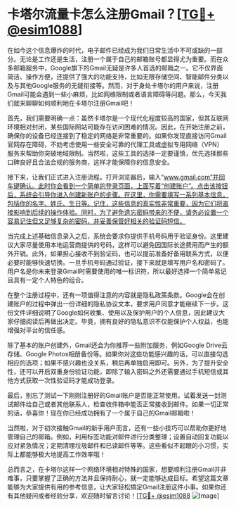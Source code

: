 # 卡塔尔流量卡怎么注册Gmail？[[TG💪+ @esim1088](https://t.me/s/esim1088)]

在如今这个信息爆炸的时代，电子邮件已经成为我们日常生活中不可或缺的一部分。无论是工作还是生活，注册一个属于自己的邮箱账号都显得尤为重要。而在众多邮箱服务中，Google旗下的Gmail无疑是许多人首选的邮箱之一。它不仅界面简洁、操作方便，还提供了强大的功能支持，比如无限存储空间、智能邮件分类以及与其他Google服务的无缝衔接等。然而，对于身处卡塔尔的用户来说，注册Gmail可能会遇到一些小麻烦，比如网络限制或者语言障碍等问题。那么，今天我们就来聊聊如何顺利地在卡塔尔注册Gmail吧！

首先，我们需要明确一点：虽然卡塔尔是一个现代化程度较高的国家，但其互联网环境相对封闭，某些国际网站可能存在访问困难的情况。因此，在开始注册之前，确保你的设备已经连接到了稳定的网络是非常重要的。如果你发现直接访问Gmail官网存在障碍，不妨考虑使用一些安全可靠的代理工具或虚拟专用网络（VPN）服务来帮助你突破地域限制。当然啦，这些工具的选择一定要谨慎，优先选择那些口碑良好且合法合规的服务商，这样才能保障你的信息安全。

接下来，让我们正式进入注册流程。打开浏览器后，输入“www.gmail.com”并回车键确认。此时你会看到一个简单的登录页面，上面写着“创建账户”。点击该按钮后，系统会引导你进入创建新账户的步骤。在这里，你需要填写一系列基本信息，包括你的名字、姓氏、生日等。记住，这些信息的真实性非常重要，因为它们将直接影响到后续的操作体验。同时，为了避免遗忘密码带来的不便，请务必设置一个容易记住但又足够复杂的密码，并妥善保管好相关的验证码短信。

当完成上述基础信息录入之后，系统会要求你提供手机号码用于验证身份。这里建议大家尽量使用本地运营商提供的号码，这样可以避免因国际长途费用而产生的额外开销。此外，如果担心接收不到验证码，也可以提前准备好备用联系方式，以便必要时能够快速切换。一旦手机号码通过验证，接下来就是填写用户名和密码了。用户名是你未来登录Gmail时需要使用的唯一标识符，所以最好选择一个简单易记且具有一定个人特色的组合。

在整个注册过程中，还有一项值得注意的内容就是隐私政策条款。Google会在创建账户的过程中弹出一份详细的隐私协议文本，要求用户同意才能继续下一步。这份文件详细说明了Google如何收集、使用以及保护用户的个人信息，因此建议大家仔细阅读后再做出决定。毕竟，拥有良好的隐私意识不仅能保护个人权益，也能增强对平台的信任感。

除了基本的账户创建外，Gmail还会为你推荐一些附加服务，例如Google Drive云存储、Google Photos相册备份等。如果你对这些功能感兴趣的话，可以直接勾选相应的选项；如果不感兴趣也没关系，稍后再单独启用即可。另外，为了提升安全性，还可以开启双重身份验证功能，即除了输入密码之外还需要通过手机短信或其他方式获取一次性验证码才能成功登录。

最后，别忘了测试一下刚刚注册好的Gmail账户是否能正常使用。试着发送一封测试邮件给自己或者其他联系人，检查收件箱中能否正常接收到邮件。如果一切正常的话，恭喜你！现在你已经成功拥有了一个属于自己的Gmail邮箱啦！

当然啦，对于初次接触Gmail的新手用户而言，还有一些小技巧可以帮助你更好地管理自己的邮箱。例如，利用标签功能对邮件进行分类整理；设置自动回复功能以应对紧急情况；定期清理垃圾邮件和已读邮件等等。这些看似不起眼的小习惯，实际上都能够极大地提高工作效率哦！

总而言之，在卡塔尔这样一个网络环境相对特殊的国家，想要顺利注册Gmail并非难事，只要掌握了正确的方法并且保持耐心，就一定能够达成目标。希望这篇文章能够为大家提供有用的参考信息，让大家轻松搞定Gmail注册这件小事。如果你还有其他疑问或者经验分享，欢迎随时留言讨论！[[TG💪+ @esim1088](https://t.me/s/esim1088) ![Image](https://i.postimg.cc/4NQfJmqS/Snipaste-2025-05-13-00-14-12.png)]